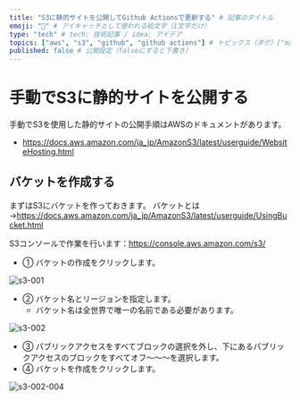 ```yaml
---
title: "S3に静的サイトを公開してGithub Actionsで更新する" # 記事のタイトル
emoji: "🐻" # アイキャッチとして使われる絵文字（1文字だけ）
type: "tech" # tech: 技術記事 / idea: アイデア
topics: ["aws", "s3", "github", "github actions"] # トピックス（タグ）["markdown", "rust", "aws"]のように指定する
published: false # 公開設定（falseにすると下書き）
---
```


# 手動でS3に静的サイトを公開する

手動でS3を使用した静的サイトの公開手順はAWSのドキュメントがあります。

- https://docs.aws.amazon.com/ja_jp/AmazonS3/latest/userguide/WebsiteHosting.html

## バケットを作成する
まずはS3にバケットを作っておきます。 バケットとは→https://docs.aws.amazon.com/ja_jp/AmazonS3/latest/userguide/UsingBucket.html

S3コンソールで作業を行います：https://console.aws.amazon.com/s3/

- ① バケットの作成をクリックします。

![s3-001](https://storage.googleapis.com/zenn-user-upload/ba60c7a469a0ec336e22e258.png)

- ② バケット名とリージョンを指定します。
  - バケット名は全世界で唯一の名前である必要があります。

![s3-002](https://storage.googleapis.com/zenn-user-upload/a49aeda6705e31df1a55e870.png)

- ③ パブリックアクセスをすべてブロックの選択を外し、下にあるパブリックアクセスのブロックをすべてオフ～～～を選択します。
- ④ バケットを作成をクリックします。

![s3-002-004](https://storage.googleapis.com/zenn-user-upload/7c38094a8cf27eba490be3a6.png)

